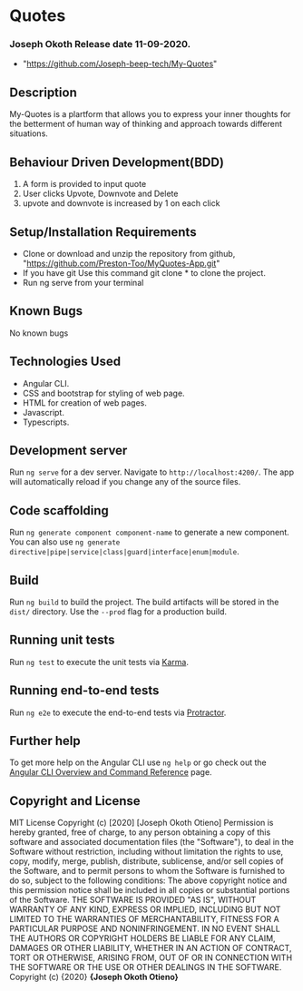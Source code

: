 # Quotes
### Joseph Okoth Release date 11-09-2020.
* "https://github.com/Joseph-beep-tech/My-Quotes"
## Description
My-Quotes is a plartform that allows you to express your inner thoughts for the betterment  of human way of thinking and approach towards different situations.
## Behaviour Driven Development(BDD)
1. A form is provided to input quote
2. User clicks Upvote, Downvote and Delete
3. upvote and downvote is increased by 1 on each click
## Setup/Installation Requirements
* Clone or download and unzip the repository from github, "https://github.com/Preston-Too/MyQuotes-App.git"
* If you have git Use this command git clone * to clone the project.
* Run ng serve from your terminal
## Known Bugs
No known bugs
## Technologies Used
* Angular CLI.
* CSS and bootstrap for styling of web page.
* HTML for creation of web pages.
* Javascript.
* Typescripts.


## Development server

Run `ng serve` for a dev server. Navigate to `http://localhost:4200/`. The app will automatically reload if you change any of the source files.

## Code scaffolding

Run `ng generate component component-name` to generate a new component. You can also use `ng generate directive|pipe|service|class|guard|interface|enum|module`.

## Build

Run `ng build` to build the project. The build artifacts will be stored in the `dist/` directory. Use the `--prod` flag for a production build.

## Running unit tests

Run `ng test` to execute the unit tests via [Karma](https://karma-runner.github.io).

## Running end-to-end tests

Run `ng e2e` to execute the end-to-end tests via [Protractor](http://www.protractortest.org/).

## Further help

To get more help on the Angular CLI use `ng help` or go check out the [Angular CLI Overview and Command Reference](https://angular.io/cli) page.

## Copyright and License

MIT License
Copyright (c) [2020] [Joseph Okoth Otieno]
Permission is hereby granted, free of charge, to any person obtaining a copy
of this software and associated documentation files (the "Software"), to deal
in the Software without restriction, including without limitation the rights
to use, copy, modify, merge, publish, distribute, sublicense, and/or sell
copies of the Software, and to permit persons to whom the Software is
furnished to do so, subject to the following conditions:
The above copyright notice and this permission notice shall be included in all
copies or substantial portions of the Software.
THE SOFTWARE IS PROVIDED "AS IS", WITHOUT WARRANTY OF ANY KIND, EXPRESS OR
IMPLIED, INCLUDING BUT NOT LIMITED TO THE WARRANTIES OF MERCHANTABILITY,
FITNESS FOR A PARTICULAR PURPOSE AND NONINFRINGEMENT. IN NO EVENT SHALL THE
AUTHORS OR COPYRIGHT HOLDERS BE LIABLE FOR ANY CLAIM, DAMAGES OR OTHER
LIABILITY, WHETHER IN AN ACTION OF CONTRACT, TORT OR OTHERWISE, ARISING FROM,
OUT OF OR IN CONNECTION WITH THE SOFTWARE OR THE USE OR OTHER DEALINGS IN THE
SOFTWARE.
Copyright (c) {2020} **{Joseph Okoth Otieno}**